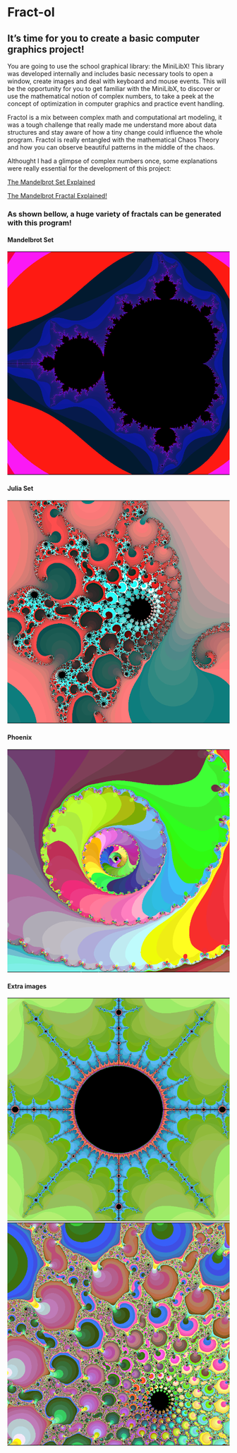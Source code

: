 # Fract-ol

## It’s time for you to create a basic computer graphics project!
You are going to use the school graphical library: the MiniLibX! This library was
developed internally and includes basic necessary tools to open a window, create images
and deal with keyboard and mouse events.
This will be the opportunity for you to get familiar with the MiniLibX, to discover
or use the mathematical notion of complex numbers, to take a peek at the concept of
optimization in computer graphics and practice event handling.



Fractol is a mix between complex math and computational art modeling, it was a tough challenge that really made me understand more about data structures and stay aware of how a tiny change could influence the whole program.
Fractol is really entangled with the mathematical Chaos Theory and how you can observe beautiful patterns in the middle of the chaos.

Althought I had a glimpse of complex numbers once, some explanations were really essential for the development of this project:

[The Mandelbrot Set Explained](https://www.youtube.com/watch?v=7MotVcGvFMg)

[The Mandelbrot Fractal Explained!](https://www.youtube.com/watch?v=6IWXkV82oyY)




### As shown bellow, a huge variety of fractals can be generated with this program!



#### Mandelbrot Set

![Mandelbrot](./Mandelbrot.png)



#### Julia Set

![Julia](./Julia.png)



#### Phoenix

![Phoenix](./Phoenix%20Fibo.png)



#### Extra images

![Julia Sun](./Julia%20Sun.png)
![Trippy](./trip.png)
